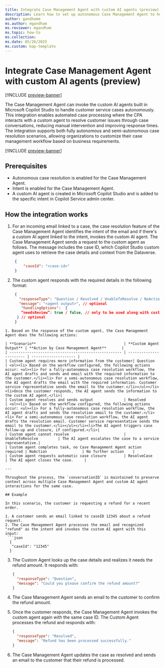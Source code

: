 ```yaml
---
title: Integrate Case Management Agent with custom AI agents (preview)
description: Learn how to set up autonomous Case Management Agent to help customer support teams efficiently handle case management tasks.
author: gandhamm
ms.author: mgandham
ms.reviewer: mgandham
ms.topic: how-to 
ms.collection: 
ms.date: 05/26/2025
ms.custom: bap-template
---
```


# Integrate Case Management Agent with custom AI agents (preview)

[!INCLUDE [preview-banner](~/../shared-content/shared/preview-includes/preview-banner.md)]

The Case Management Agent can invoke the custom AI agents built in Microsoft Copilot Studio to handle customer service cases autonomously. This integration enables automated case processing where the CPA interacts with a custom agent to resolve customer issues through case conversations, reducing manual intervention and improving response times.
The integration supports both fully autonomous and semi-autonomous case resolution scenarios, allowing organizations to customize their case management workflow based on business requirements.

[!INCLUDE [preview-banner](../../../shared-content/shared/preview-includes/production-ready-preview-dynamics365.md)]

## Prerequisites

- Autonomous case resolution is enabled for the Case Management Agent.
- Intent is enabled for the Case Management Agent.
- A custom AI agent is created in Microsoft Copilot Studio and is added to the specific intent in Copilot Service admin center.

## How the integration works

1. For an incoming email linked to a case, the case resolution feature of the Case Management Agent identifies the intent of the email and if there's a custom AI agent linked to the intent, invokes the custom AI agent. The Case Management Agent sends a request to the custom agent as follows. The message includes the case ID, which Copilot Studio custom agent uses to retrieve the case details and context from the Dataverse.

    ```json
     {
         "caseId": "<case-id>"
     } 
    ```
1. The custom agent responds with the required details in the following format:

    ```json
     {
       "responseType": "Question / Resolved / UnableToResolve / NoAction / ResolveCase",
       "message": "<agent output>", // optional
        "handlingOptions":  {
        “needsReview”: true / false, // only to be used along with customer interaction states - Question / Resolved
      } // optional
     }
  ```
1. Based on the response of the custom agent, the Case Management Agent does the following actions:

| **Scenario**                                        | **Custom Agent Output** | **Action by Case Management Agent**       |
| --------------------------------------------------- | ----------------------- | -------------------- |
| Custom agent requires more information from the customer| Question            | <ol><li> Based on the workflow configured, the following actions occur: <ul><li> For a fully-autonomous case resolution workflow, the AI agent drafts and sends and email with the required information to the customer.</li><li> For a semi-autonomous case resolution workflow, the AI agent drafts the email with the required information. Customer service representative sends the email to the customer.</li></ul></li><li>Once the customer responds, the AI agent sends the information to the custom AI agent.</li>|
| Custom agent resolves and sends output              | Resolved                | <ol><li> Based on the workflow configured, the following actions occur: <ul><li> For a fully-autonomous case resolution workflow, the AI agent drafts and sends the resolution email to the customer.</li><li> For a semi-autonomous case resolution workflow, the AI agent drafts the resolution email. Customer service representative sends the email to the customer.</li></ul></li><li>The AI agent triggers case follow-up and closure, if configured.</li>|
| Custom agent cannot resolve                         | UnableToResolve         | The AI agent escalates the case to a service representative.|
| Custom agent completes task, no Case Management Agent action required | NoAction                | No further action    |
| Custom agent requests automatic case closure        | ResolveCase             | The AI agent closes the case.     |

---

Throughout the process, the `conversationID` is maintained to preserve context across multiple Case Management Agent and custom AI agent interactions for the same case.

## Example

In this scenario, the customer is requesting a refund for a recent order. 

1. A customer sends an email linked to caseID 12345 about a refund request.
2. The Case Management Agent processes the email and recognized "refund" as the intent and invokes the custom AI agent with this input:
   ```json
    {
     "caseId": "12345"
    }
   ```
3. The Custom Agent looks up the case details and realizes it needs the refund amount. It responds with:

   ```json
   {
     "responseType": "Question",
     "message": "Could you please confirm the refund amount?"
   }
   ```
1. The Case Management Agent sends an email to the customer to confirm the refund amount.
1. Once the customer responds, the Case Management Agent invokes the custom agent again with the same case ID. The Custom Agent processes the refund and responds with:
   ```json
   {
     "responseType": "Resolved",
     "message": "Refund has been processed successfully."
   }
   ```
1. The Case Management Agent updates the case as resolved and sends an email to the customer that their refund is processed.